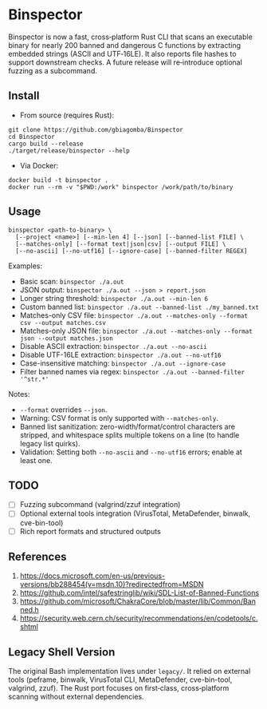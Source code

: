 # Binspector
Binspector is now a fast, cross‑platform Rust CLI that scans an executable binary for nearly 200 banned and dangerous C functions by extracting embedded strings (ASCII and UTF‑16LE). It also reports file hashes to support downstream checks. A future release will re‑introduce optional fuzzing as a subcommand.

## Install

- From source (requires Rust):
```
git clone https://github.com/gbiagomba/Binspector
cd Binspector
cargo build --release
./target/release/binspector --help
```

- Via Docker:
```
docker build -t binspector .
docker run --rm -v "$PWD:/work" binspector /work/path/to/binary
```

## Usage
```
binspector <path-to-binary> \
  [--project <name>] [--min-len 4] [--json] [--banned-list FILE] \
  [--matches-only] [--format text|json|csv] [--output FILE] \
  [--no-ascii] [--no-utf16] [--ignore-case] [--banned-filter REGEX]
```

Examples:
- Basic scan: `binspector ./a.out`
- JSON output: `binspector ./a.out --json > report.json`
- Longer string threshold: `binspector ./a.out --min-len 6`
- Custom banned list: `binspector ./a.out --banned-list ./my_banned.txt`
- Matches-only CSV file: `binspector ./a.out --matches-only --format csv --output matches.csv`
- Matches-only JSON file: `binspector ./a.out --matches-only --format json --output matches.json`
 - Disable ASCII extraction: `binspector ./a.out --no-ascii`
 - Disable UTF-16LE extraction: `binspector ./a.out --no-utf16`
 - Case-insensitive matching: `binspector ./a.out --ignore-case`
 - Filter banned names via regex: `binspector ./a.out --banned-filter '^str.*'`

Notes:
- `--format` overrides `--json`.
- Warning: CSV format is only supported with `--matches-only`.
- Banned list sanitization: zero-width/format/control characters are stripped, and whitespace splits multiple tokens on a line (to handle legacy list quirks).
 - Validation: Setting both `--no-ascii` and `--no-utf16` errors; enable at least one.

## TODO
- [ ] Fuzzing subcommand (valgrind/zzuf integration)
- [ ] Optional external tools integration (VirusTotal, MetaDefender, binwalk, cve-bin-tool)
- [ ] Rich report formats and structured outputs

## References
1. https://docs.microsoft.com/en-us/previous-versions/bb288454(v=msdn.10)?redirectedfrom=MSDN
2. https://github.com/intel/safestringlib/wiki/SDL-List-of-Banned-Functions
3. https://github.com/microsoft/ChakraCore/blob/master/lib/Common/Banned.h
4. https://security.web.cern.ch/security/recommendations/en/codetools/c.shtml

## Legacy Shell Version
The original Bash implementation lives under `legacy/`. It relied on external tools (peframe, binwalk, VirusTotal CLI, MetaDefender, cve-bin-tool, valgrind, zzuf). The Rust port focuses on first‑class, cross‑platform scanning without external dependencies.
